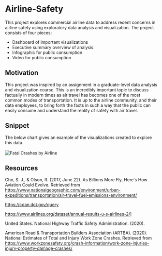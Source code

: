 # Airline-Safety
This project explores commercial airline data to address recent concerns in airline safety using exploratory data analysis and visualization. The project consists of four pieces:

<ul>
  <li>Dashboard of important visualizations</li>
  <li>Executive summary overview of analysis</li>
  <li>Infographic for public consumption</li>
  <li>Video for public consumption</li>
 </ul>

## Motivation
This project was inspired by an assignment in a graduate-level data analysis and visualization course. This is an incredibly important topic to discuss factually in modern times as air travel has becomes one of the most common modes of transportation. It is up to the airline community, and their data employees, to bring forth the facts in such a way that the public can easily consume and understand the reality of safety with air travel.

## Snippet
The below chart gives an example of the visualizations created to explore this data.<br/>
<br/>
<img src="https://i.imgur.com/dgKODHw.png" title="Fatal Crashes by Airline">

## Resources
Cho, S. J., & Olson, R. (2017, June 22). As Billions More Fly, Here's How Aviation Could Evolve. Retrieved from https://www.nationalgeographic.com/environment/urban-expeditions/transportation/air-travel-fuel-emissions-environment/

https://cdan.dot.gov/query

https://www.airlines.org/dataset/annual-results-u-s-airlines-2/]

United States. National Highway Traffic Safety Administration. (2020).

American Road & Transportation Builders Association (ARTBA). (2020). National Estimates of Total and Injury Work Zone Crashes. Retrieved from https://www.workzonesafety.org/crash-information/work-zone-injuries-injury-property-damage-crashes/

